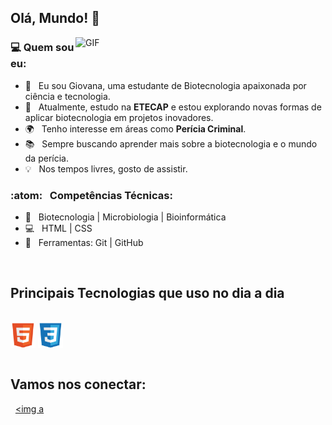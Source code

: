 <h2> Olá, Mundo! 👋</h2>

<img align="right" alt="GIF" src="https://i.giphy.com/media/v1.Y2lkPTc5MGI3NjExdDAzMndveWk3eTg3eGlpYmZtcnU4N284ZG1yMWNtM3cyNnRnYmVuZCZlcD12MV9pbnRlcm5hbF9naWZfYnlfaWQmY3Q9Zw/TvPV8PE3sqZFhX2R9l/giphy.gif" width="400"/>

<h3> 💻 Quem sou eu: </h3>

- 🌱 &nbsp; Eu sou Giovana, uma estudante de Biotecnologia apaixonada por ciência e tecnologia.
- 🧬 &nbsp; Atualmente, estudo na **ETECAP** e estou explorando novas formas de aplicar biotecnologia em projetos inovadores.
- 🌍 &nbsp; Tenho interesse em áreas como **Perícia Criminal**.
- 📚 &nbsp; Sempre buscando aprender mais sobre a biotecnologia e o mundo da perícia.
- 💡 &nbsp; Nos tempos livres, gosto de assistir.

<h3>:atom: &nbsp; Competências Técnicas: </h3>

- 🧪 &nbsp; Biotecnologia | Microbiologia | Bioinformática
- 💻 &nbsp;  HTML | CSS
- 🔧 &nbsp; Ferramentas: Git | GitHub

<br>


## Principais Tecnologias que uso no dia a dia
<div style="display: inline_block"> </br>     
  <img align="center" alt="html" width="40" height="40" src="https://github.com/devicons/devicon/blob/master/icons/html5/html5-original.svg" />
  <img align="center" alt="css" width="40" height="40" src="https://github.com/devicons/devicon/blob/master/icons/css3/css3-original.svg" />
</div>

<br>

<h2> Vamos nos conectar: </h2>

&nbsp; <a align="center" href="https://www.linkedin.com/in/seu-perfil/" target="_blank" rel="noopener noreferrer"><img a
